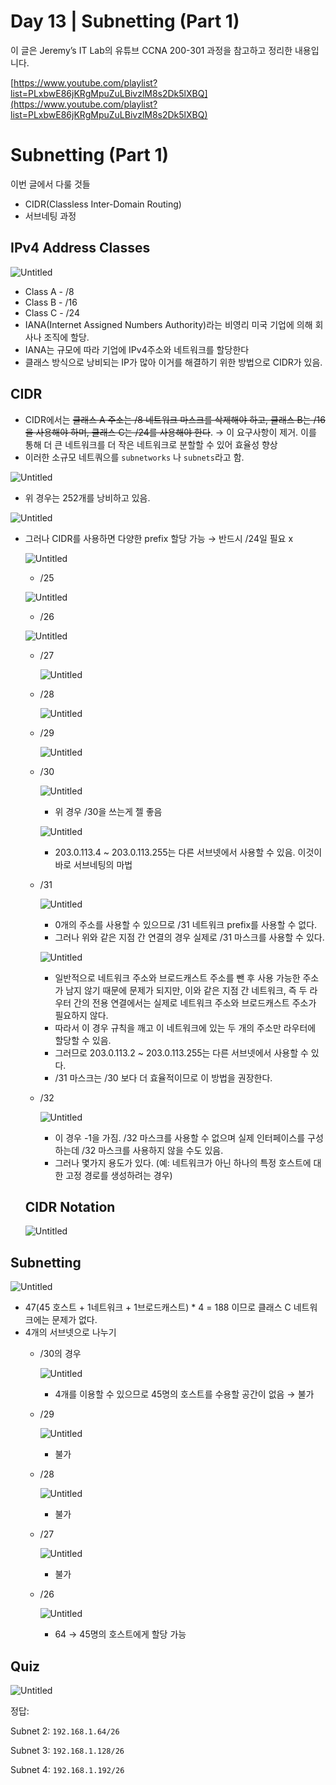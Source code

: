 # Day 13 | Subnetting (Part 1)

이 글은 Jeremy’s IT Lab의 유튜브 CCNA 200-301 과정을 참고하고 정리한 내용입니다.

[https://www.youtube.com/playlist?list=PLxbwE86jKRgMpuZuLBivzlM8s2Dk5lXBQ](https://www.youtube.com/playlist?list=PLxbwE86jKRgMpuZuLBivzlM8s2Dk5lXBQ)

# Subnetting (Part 1)

이번 글에서 다룰 것들

- CIDR(Classless Inter-Domain Routing)
- 서브네팅 과정

## IPv4 Address Classes

![Untitled](img/Day13/Untitled.png)

- Class A - /8
- Class B - /16
- Class C - /24
- IANA(Internet Assigned Numbers Authority)라는 비영리 미국 기업에 의해 회사나 조직에 할당.
- IANA는 규모에 따라 기업에 IPv4주소와 네트워크를 할당한다
- 클래스 방식으로 낭비되는 IP가 많아 이거를 해결하기 위한 방법으로 CIDR가 있음.

## CIDR

- CIDR에서는 ~~클래스 A 주소는 /8 네트워크 마스크를 삭제해야 하고, 클래스 B는 /16을 사용해야 하며, 클래스 C는 /24를 사용해야 한다~~. → 이 요구사항이 제거. 이를 통해 더 큰 네트워크를 더 작은 네트워크로 분할할 수 있어 효율성 향상
- 이러한 소규모 네트쿼으를 `subnetworks` 나 `subnets`라고 함.

![Untitled](img/Day13/Untitled%201.png)

- 위 경우는 252개를 낭비하고 있음.

![Untitled](img/Day13/Untitled%202.png)

- 그러나 CIDR를 사용하면 다양한 prefix 할당 가능 → 반드시 /24일 필요 x
    
    ![Untitled](img/Day13/Untitled%203.png)
    
    - /25
    
    ![Untitled](img/Day13/Untitled%204.png)
    
    - /26
    
    ![Untitled](img/Day13/Untitled%205.png)
    
    - /27
        
        ![Untitled](img/Day13/Untitled%206.png)
        
    - /28
        
        ![Untitled](img/Day13/Untitled%207.png)
        
    - /29
        
        ![Untitled](img/Day13/Untitled%208.png)
        
    - /30
        
        ![Untitled](img/Day13/Untitled%209.png)
        
        - 위 경우 /30을 쓰는게 젤 좋음
        
        ![Untitled](img/Day13/Untitled%2010.png)
        
        - 203.0.113.4 ~ 203.0.113.255는 다른 서브넷에서 사용할 수 있음. 이것이 바로 서브네팅의 마법
    - /31
        
        ![Untitled](img/Day13/Untitled%2011.png)
        
        - 0개의 주소를 사용할 수 있으므로 /31 네트워크 prefix를 사용할 수 없다.
        - 그러나 위와 같은 지점 간 연결의 경우 실제로 /31 마스크를 사용할 수 있다.
        
        ![Untitled](img/Day13/Untitled%2012.png)
        
        - 일반적으로 네트워크 주소와 브로드캐스트 주소를 뺀 후 사용 가능한 주소가 남지 않기 때문에 문제가 되지만, 이와 같은 지점 간 네트워크, 즉 두 라우터 간의 전용 연결에서는 실제로 네트워크 주소와 브로드캐스트 주소가 필요하지 않다.
        - 따라서 이 경우 규칙을 깨고 이 네트워크에 있는 두 개의 주소만 라우터에 할당할 수 있음.
        - 그러므로 203.0.113.2 ~ 203.0.113.255는 다른 서브넷에서 사용할 수 있다.
        - /31 마스크는 /30 보다 더 효율적이므로 이 방법을 권장한다.
    - /32
        
        ![Untitled](img/Day13/Untitled%2013.png)
        
        - 이 경우 -1을 가짐. /32 마스크를 사용할 수 없으며 실제 인터페이스를 구성하는데 /32 마스크를 사용하지 않을 수도 있음.
        - 그러나 몇가지 용도가 있다. (예: 네트워크가 아닌 하나의 특정 호스트에 대한 고정 경로를 생성하려는 경우)
    
    ## CIDR Notation
    
    ![Untitled](img/Day13/Untitled%2014.png)
    

## Subnetting

![Untitled](img/Day13/Untitled%2015.png)

- 47(45 호스트 + 1네트워크 + 1브로드캐스트) * 4 = 188 이므로 클래스 C 네트워크에는 문제가 없다.
- 4개의 서브넷으로 나누기
    - /30의 경우
        
        ![Untitled](img/Day13/Untitled%2016.png)
        
        - 4개를 이용할 수 있으므로 45명의 호스트를 수용할 공간이 없음 → 불가
    - /29
        
        ![Untitled](img/Day13/Untitled%2017.png)
        
        - 불가
    - /28
        
        ![Untitled](img/Day13/Untitled%2018.png)
        
        - 불가
    - /27
        
        ![Untitled](img/Day13/Untitled%2019.png)
        
        - 불가
    - /26
        
        ![Untitled](img/Day13/Untitled%2020.png)
        
        - 64 → 45명의 호스트에게 할당 가능

## Quiz

![Untitled](img/Day13/Untitled%2021.png)

정답: 

Subnet 2: `192.168.1.64/26` 

Subnet 3: `192.168.1.128/26`

Subnet 4: `192.168.1.192/26`